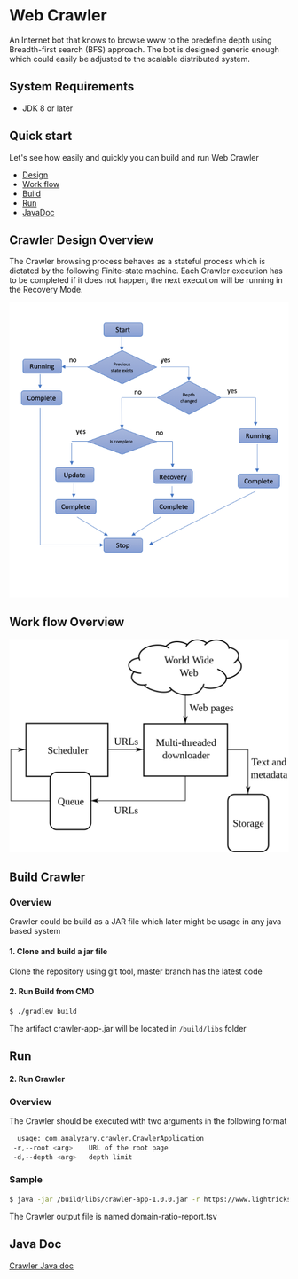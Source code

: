 # Web Crawler
An Internet bot that knows to browse www to the predefine depth using Breadth-first search (BFS) approach.
The bot is designed generic enough which could easily be adjusted to the scalable distributed system. 
## System Requirements
* JDK 8 or later

## Quick start
Let's see how easily and quickly you can build and run Web Crawler

* [Design](#design)
* [Work flow](#workflow)  
* [Build](#build)
* [Run](#run)
* [JavaDoc](#javadoc)


## <a name="design"></a>Crawler Design Overview
   
 The Crawler browsing process behaves as a stateful process which is 
 dictated by the following Finite-state machine.
 Each Crawler execution has to be completed if it does not happen, 
 the next execution will be running in the Recovery Mode. 
 
 ![](CrawlerStates.png)
 
 
 ## <a name="workflow"></a>Work flow Overview
 
 ![](clawler-work-flow.png)
 
## <a name="build"></a>Build Crawler

### Overview

 Crawler could be build as a JAR file which later might be usage in any java based system 

#### 1. Clone and build a jar file

Clone the repository using git tool, master branch has the latest code
   
#### 2. Run Build from CMD   

```bash
$ ./gradlew build 
```

The artifact crawler-app-<version>.jar will be located in `/build/libs` folder

## <a name="usage"></a>Run

#### 2. Run Crawler

### Overview
  The Crawler should be executed with two arguments in the following format
  
```bash
  usage: com.analyzary.crawler.CrawlerApplication 
 -r,--root <arg>    URL of the root page 
 -d,--depth <arg>   depth limit
```
  
### Sample
  
```bash
$ java -jar /build/libs/crawler-app-1.0.0.jar -r https://www.lightricks.com -d 2 
```

The Crawler output file is named domain-ratio-report.tsv


## <a name="javadoc"></a>Java Doc
 
 [Crawler Java doc](https://github.com/TheWeatherCompany/airlock-sdk-java/blob/develop/src/test/java/runner/TestDriver.java)
     
     
